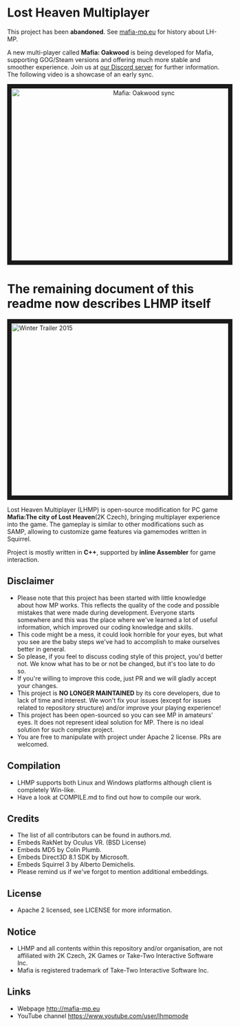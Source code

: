 # Lost Heaven Multiplayer
This project has been **abandoned**. See [mafia-mp.eu](http://mafia-mp.eu) for history about LH-MP.

A new multi-player called **Mafia: Oakwood** is being developed for Mafia, supporting GOG/Steam versions and offering much more stable and smoother experience. Join us at [our Discord server](https://discord.gg/eBQ4QHX) for further information. The following video is a showcase of an early sync.

<p align="center">
	<a href="https://www.youtube.com/watch?v=Mvv-4c2E37w&feature=player_embedded" target="_blank"><img src="http://img.youtube.com/vi/4wzegNhcCFw/0.jpg" 
	alt="Mafia: Oakwood sync" width="600" height="400" border="10" /></a>
</p>

# The remaining document of this readme now describes LHMP itself

<a href="http://www.youtube.com/watch?feature=player_embedded&v=4wzegNhcCFw" target="_blank"><img src="http://img.youtube.com/vi/4wzegNhcCFw/0.jpg" 
	alt="Winter Trailer 2015" width="600" height="400" border="10" /></a>
</p>

Lost Heaven Multiplayer (LHMP) is open-source modification for PC game
 **Mafia:The city of Lost Heaven**(2K Czech), bringing multiplayer experience into the game. 
The gameplay is similar to other modifications such as SAMP, allowing to customize game features via gamemodes written in Squirrel.

Project is mostly written in **C++**, supported by **inline Assembler** for game interaction. 

## Disclaimer
* Please note that this project has been started with little knowledge about how MP works. This reflects the quality of the code and possible mistakes that were made during development. Everyone starts somewhere and this was the place where we've learned a lot of useful information, which improved our coding knowledge and skills.
* This code might be a mess, it could look horrible for your eyes, but what you see are the baby steps we've had to accomplish to make ourselves better in general.
* So please, if you feel to discuss coding style of this project, you'd better not. We know what has to be or not be changed, but it's too late to do so.
* If you're willing to improve this code, just PR and we will gladly accept your changes.
* This project is **NO LONGER MAINTAINED** by its core developers, due to lack of time and interest. We won't fix your issues (except for issues related to repository structure) and/or improve your playing experience!
* This project has been open-sourced so you can see MP in amateurs' eyes. It does not represent ideal solution for MP. There is no ideal solution for such complex project.
* You are free to manipulate with project under Apache 2 license. PRs are welcomed.

## Compilation
* LHMP supports both Linux and Windows platforms although client is completely Win-like. 
* Have a look at COMPILE.md to find out how to compile our work.

## Credits
* The list of all contributors can be found in authors.md. 
* Embeds RakNet by Oculus VR. (BSD License)
* Embeds MD5 by Colin Plumb.
* Embeds Direct3D 8.1 SDK by Microsoft.
* Embeds Squirrel 3 by Alberto Demichelis.
* Please remind us if we've forgot to mention additional embeddings.

## License
* Apache 2 licensed, see LICENSE for more information.

## Notice
* LHMP and all contents within this repository and/or organisation, are not affiliated with 2K Czech, 2K Games or Take-Two Interactive Software Inc. 
* Mafia is registered trademark of Take-Two Interactive Software Inc.

## Links
* Webpage http://mafia-mp.eu
* YouTube channel https://www.youtube.com/user/lhmpmode
